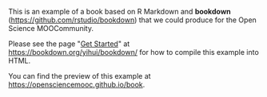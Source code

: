 This is an example of a book based on R Markdown and **bookdown** (https://github.com/rstudio/bookdown) that we could produce for the Open Science MOOCommunity.

Please see the page "[Get Started](https://bookdown.org/yihui/bookdown/get-started.html)" at https://bookdown.org/yihui/bookdown/ for how to compile this example into HTML. 

You can find the preview of this example at https://opensciencemooc.github.io/book.
